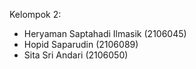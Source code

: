 Kelompok 2:
- Heryaman Saptahadi Ilmasik (2106045)
- Hopid Saparudin (2106089)
- Sita Sri Andari (2106050)